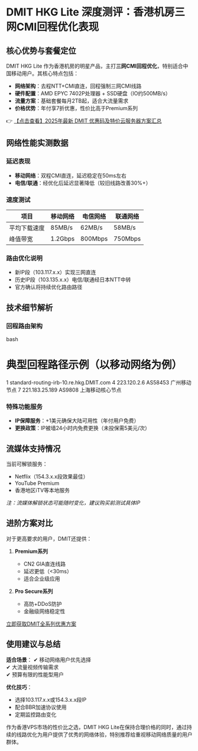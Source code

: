 # DMIT HKG Lite 深度测评：香港机房三网CMI回程优化表现

## 核心优势与套餐定位

DMIT HKG Lite 作为香港机房的明星产品，主打**三网CMI回程优化**，特别适合中国移动用户。其核心特点包括：

- **网络架构**：去程NTT+CMI直连，回程强制三网CMI线路
- **硬件配置**：AMD EPYC 7402P处理器 + SSD硬盘（IO约500MB/s）
- **流量方案**：基础套餐每月2TB起，适合大流量需求
- **价格优势**：年付享7折优惠，性价比高于Premium系列

👉 [【点击查看】2025年最新 DMIT 优惠码及特价云服务器方案汇总](https://bit.ly/dmit_coupon)

## 网络性能实测数据

### 延迟表现
- **移动网络**：双程CMI直连，延迟稳定在50ms左右
- **电信/联通**：经优化后延迟显著降低（较旧线路改善30%+）

### 速度测试
| 项目        | 移动网络 | 电信网络 | 联通网络 |
|-------------|---------|---------|---------|
| 平均下载速度 | 85MB/s  | 62MB/s  | 58MB/s  |
| 峰值带宽    | 1.2Gbps | 800Mbps | 750Mbps |

### 路由优化说明
- 新IP段（103.117.x.x）实现三网直连
- 历史IP段（103.135.x.x）电信/联通经日本NTT中转
- 官方确认将持续优化路由路径

## 技术细节解析

### 回程路由架构
bash
# 典型回程路径示例（以移动网络为例）
1  standard-routing-irb-10.re.hkg.DMIT.com 
4  223.120.2.6  AS58453 广州移动节点
7  221.183.25.189  AS9808 上海移动核心节点

### 特殊功能服务
- **IP保障服务**：+1美元确保大陆可用性（年付用户免费）
- **更换政策**：IP被墙24小时内免费更换（未投保需5美元/次）

## 流媒体支持情况

当前可解锁服务：
- Netflix（154.3.x.x段效果最佳）
- YouTube Premium
- 香港地区iTV等本地服务

*注：流媒体解锁状态可能随时变化，建议购买前测试具体IP*

## 进阶方案对比

对于更高要求的用户，DMIT还提供：

1. **Premium系列**
   - CN2 GIA直连线路
   - 延迟更低（<30ms）
   - 适合企业级应用

2. **Pro Secure系列**
   - 高防+DDoS防护
   - 金融级网络稳定性

[立即获取DMIT全系列优惠方案](https://bit.ly/dmit_coupon)

## 使用建议与总结

**适合场景**：
✔ 移动网络用户优先选择  
✔ 大流量视频传输需求  
✔ 预算有限的性能型用户  

**优化技巧**：
- 选择103.117.x.x或154.3.x.x段IP
- 配合BBR加速协议使用
- 定期监控路由变化

作为香港VPS市场的性价比之选，DMIT HKG Lite在保持合理价格的同时，通过持续的线路优化为用户提供了优秀的网络体验，特别推荐给重视移动网络质量的用户群体。